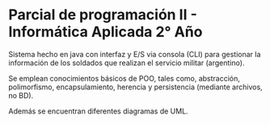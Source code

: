 # Parcial de programación II - Informática Aplicada 2° Año

Sistema hecho en java con interfaz y E/S via consola (CLI) para gestionar la información de los soldados que realizan el servicio militar (argentino).

Se emplean conocimientos básicos de POO, tales como, abstracción, polimorfismo, encapsulamiento, herencia y persistencia (mediante archivos, no BD).

Además se encuentran diferentes diagramas de UML.
